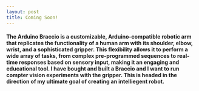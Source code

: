 ```yaml
---
layout: post
title: Coming Soon!
---
```

#### The Arduino Braccio is a customizable, Arduino-compatible robotic arm that replicates the functionality of a human arm with its shoulder, elbow, wrist, and a sophisticated gripper. This flexibility allows it to perform a wide array of tasks, from complex pre-programmed sequences to real-time responses based on sensory input, making it an engaging and educational tool. I have bought and built a Braccio and I want to run compter vision experiments with the gripper. This is headed in the direction of my ultimate goal of creating an intelliegent robot.
